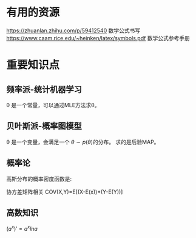 # 有用的资源
https://zhuanlan.zhihu.com/p/59412540 数学公式书写
https://www.caam.rice.edu/~heinken/latex/symbols.pdf 数学公式参考手册
# 重要知识点
## 频率派-统计机器学习
θ 是一个常量，可以通过MLE方法求θ。
## 贝叶斯派-概率图模型
θ 是一个变量，会满足一个 $\theta\sim p(\theta)$的分布。
求的是后验MAP。
## 概率论
高斯分布的概率密度函数是:

协方差矩阵相关
COV(X,Y)=E[(X-E(x))*(Y-E(Y))]

## 高数知识

$(a^x)'=a^xlna$